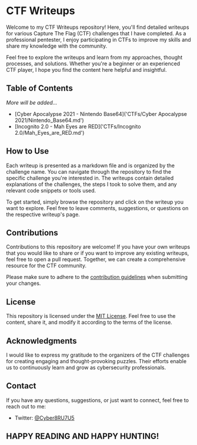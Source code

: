 # CTF Writeups

Welcome to my CTF Writeups repository! Here, you'll find detailed writeups for various Capture The Flag (CTF) challenges that I have completed. As a professional pentester, I enjoy participating in CTFs to improve my skills and share my knowledge with the community.

Feel free to explore the writeups and learn from my approaches, thought processes, and solutions. Whether you're a beginner or an experienced CTF player, I hope you find the content here helpful and insightful.

## Table of Contents
*More will be added...*

- [Cyber Apocalypse 2021 - Nintendo Base64]('CTFs/Cyber Apocalypse 2021/Nintendo_Base64.md')
- [Incognito 2.0 - Mah Eyes are RED]('CTFs/Incognito 2.0/Mah_Eyes_are_RED.md')

## How to Use

Each writeup is presented as a markdown file and is organized by the challenge name. You can navigate through the repository to find the specific challenge you're interested in. The writeups contain detailed explanations of the challenges, the steps I took to solve them, and any relevant code snippets or tools used.

To get started, simply browse the repository and click on the writeup you want to explore. Feel free to leave comments, suggestions, or questions on the respective writeup's page.

## Contributions

Contributions to this repository are welcome! If you have your own writeups that you would like to share or if you want to improve any existing writeups, feel free to open a pull request. Together, we can create a comprehensive resource for the CTF community.

Please make sure to adhere to the [contribution guidelines](CONTRIBUTING.md) when submitting your changes.

## License

This repository is licensed under the [MIT License](https://en.wikipedia.org/wiki/MIT_License). Feel free to use the content, share it, and modify it according to the terms of the license.

## Acknowledgments

I would like to express my gratitude to the organizers of the CTF challenges for creating engaging and thought-provoking puzzles. Their efforts enable us to continuously learn and grow as cybersecurity professionals.

## Contact

If you have any questions, suggestions, or just want to connect, feel free to reach out to me:

* Twitter: [@Cyber8RU7U5](https://twitter.com/Cyber8RU7U5)

## HAPPY READING AND HAPPY HUNTING!
